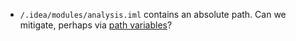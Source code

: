 * `/.idea/modules/analysis.iml` contains an absolute path. Can we mitigate, perhaps via [path variables](https://www.jetbrains.com/help/idea/absolute-path-variables.html)?
